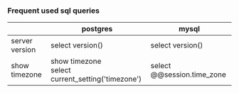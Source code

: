 ### Frequent used sql queries

|   |postgres|mysql|
|---|  ---   | --- |
| server version | select version() | select version() |
| show timezone | show timezone<br>select current_setting('timezone') | select  @@session.time_zone |
